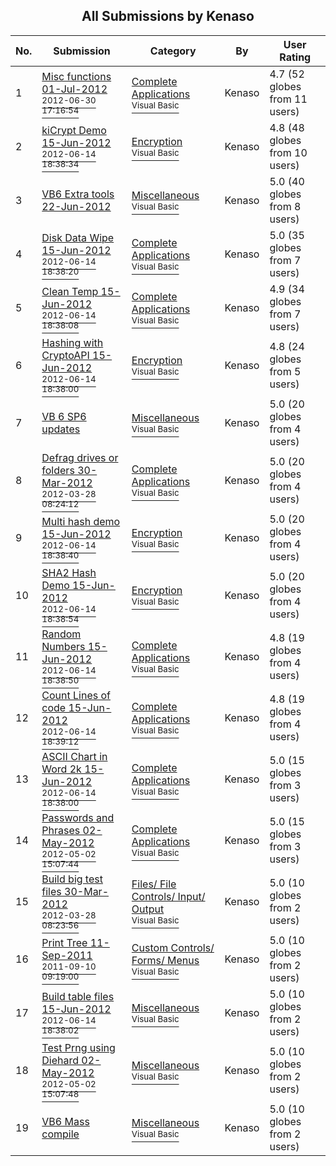 ﻿<div align="center">

## All Submissions by Kenaso

</div>

No.  | Submission | Category | By   | User Rating
---- | ---------- | -------- | ---- | -----------
1 | [Misc functions  01\-Jul\-2012<br /><sup>2012-06-30 17:16:54</sup>](https://github.com/Planet-Source-Code/kenaso-misc-functions-01-jul-2012__1-73501) | [Complete Applications<br /><sup>Visual Basic</sup>](../ByCategory/complete-applications__1-27.md) | Kenaso | 4.7 (52 globes from 11 users)
2 | [kiCrypt Demo 15\-Jun\-2012<br /><sup>2012-06-14 18:38:34</sup>](https://github.com/Planet-Source-Code/kenaso-kicrypt-demo-15-jun-2012__1-73481) | [Encryption<br /><sup>Visual Basic</sup>](../ByCategory/encryption__1-48.md) | Kenaso | 4.8 (48 globes from 10 users)
3 | [VB6 Extra tools  22\-Jun\-2012<br />](https://github.com/Planet-Source-Code/kenaso-vb6-extra-tools-22-jun-2012__1-74403) | [Miscellaneous<br /><sup>Visual Basic</sup>](../ByCategory/miscellaneous__1-1.md) | Kenaso | 5.0 (40 globes from 8 users)
4 | [Disk Data Wipe  15\-Jun\-2012<br /><sup>2012-06-14 18:38:20</sup>](https://github.com/Planet-Source-Code/kenaso-disk-data-wipe-15-jun-2012__1-73493) | [Complete Applications<br /><sup>Visual Basic</sup>](../ByCategory/complete-applications__1-27.md) | Kenaso | 5.0 (35 globes from 7 users)
5 | [Clean Temp  15\-Jun\-2012<br /><sup>2012-06-14 18:38:08</sup>](https://github.com/Planet-Source-Code/kenaso-clean-temp-15-jun-2012__1-73490) | [Complete Applications<br /><sup>Visual Basic</sup>](../ByCategory/complete-applications__1-27.md) | Kenaso | 4.9 (34 globes from 7 users)
6 | [Hashing with CryptoAPI  15\-Jun\-2012<br /><sup>2012-06-14 18:38:00</sup>](https://github.com/Planet-Source-Code/kenaso-hashing-with-cryptoapi-15-jun-2012__1-73477) | [Encryption<br /><sup>Visual Basic</sup>](../ByCategory/encryption__1-48.md) | Kenaso | 4.8 (24 globes from 5 users)
7 | [VB 6 SP6 updates<br />](https://github.com/Planet-Source-Code/kenaso-vb-6-sp6-updates__1-72334) | [Miscellaneous<br /><sup>Visual Basic</sup>](../ByCategory/miscellaneous__1-1.md) | Kenaso | 5.0 (20 globes from 4 users)
8 | [Defrag drives or folders  30\-Mar\-2012<br /><sup>2012-03-28 08:24:12</sup>](https://github.com/Planet-Source-Code/kenaso-defrag-drives-or-folders-30-mar-2012__1-73492) | [Complete Applications<br /><sup>Visual Basic</sup>](../ByCategory/complete-applications__1-27.md) | Kenaso | 5.0 (20 globes from 4 users)
9 | [Multi hash demo  15\-Jun\-2012<br /><sup>2012-06-14 18:38:40</sup>](https://github.com/Planet-Source-Code/kenaso-multi-hash-demo-15-jun-2012__1-73499) | [Encryption<br /><sup>Visual Basic</sup>](../ByCategory/encryption__1-48.md) | Kenaso | 5.0 (20 globes from 4 users)
10 | [SHA2 Hash Demo  15\-Jun\-2012<br /><sup>2012-06-14 18:38:54</sup>](https://github.com/Planet-Source-Code/kenaso-sha2-hash-demo-15-jun-2012__1-73500) | [Encryption<br /><sup>Visual Basic</sup>](../ByCategory/encryption__1-48.md) | Kenaso | 5.0 (20 globes from 4 users)
11 | [Random Numbers  15\-Jun\-2012<br /><sup>2012-06-14 18:38:50</sup>](https://github.com/Planet-Source-Code/kenaso-random-numbers-15-jun-2012__1-73502) | [Complete Applications<br /><sup>Visual Basic</sup>](../ByCategory/complete-applications__1-27.md) | Kenaso | 4.8 (19 globes from 4 users)
12 | [Count Lines of code  15\-Jun\-2012<br /><sup>2012-06-14 18:39:12</sup>](https://github.com/Planet-Source-Code/kenaso-count-lines-of-code-15-jun-2012__1-73538) | [Complete Applications<br /><sup>Visual Basic</sup>](../ByCategory/complete-applications__1-27.md) | Kenaso | 4.8 (19 globes from 4 users)
13 | [ASCII Chart in Word 2k  15\-Jun\-2012<br /><sup>2012-06-14 18:38:00</sup>](https://github.com/Planet-Source-Code/kenaso-ascii-chart-in-word-2k-15-jun-2012__1-73478) | [Complete Applications<br /><sup>Visual Basic</sup>](../ByCategory/complete-applications__1-27.md) | Kenaso | 5.0 (15 globes from 3 users)
14 | [Passwords and Phrases  02\-May\-2012<br /><sup>2012-05-02 15:07:44</sup>](https://github.com/Planet-Source-Code/kenaso-passwords-and-phrases-02-may-2012__1-73511) | [Complete Applications<br /><sup>Visual Basic</sup>](../ByCategory/complete-applications__1-27.md) | Kenaso | 5.0 (15 globes from 3 users)
15 | [Build big test files  30\-Mar\-2012<br /><sup>2012-03-28 08:23:56</sup>](https://github.com/Planet-Source-Code/kenaso-build-big-test-files-30-mar-2012__1-70835) | [Files/ File Controls/ Input/ Output<br /><sup>Visual Basic</sup>](../ByCategory/files-file-controls-input-output__1-3.md) | Kenaso | 5.0 (10 globes from 2 users)
16 | [Print Tree  11\-Sep\-2011<br /><sup>2011-09-10 09:19:00</sup>](https://github.com/Planet-Source-Code/kenaso-print-tree-11-sep-2011__1-72437) | [Custom Controls/ Forms/  Menus<br /><sup>Visual Basic</sup>](../ByCategory/custom-controls-forms-menus__1-4.md) | Kenaso | 5.0 (10 globes from 2 users)
17 | [Build table files  15\-Jun\-2012<br /><sup>2012-06-14 18:38:02</sup>](https://github.com/Planet-Source-Code/kenaso-build-table-files-15-jun-2012__1-73480) | [Miscellaneous<br /><sup>Visual Basic</sup>](../ByCategory/miscellaneous__1-1.md) | Kenaso | 5.0 (10 globes from 2 users)
18 | [Test Prng using Diehard  02\-May\-2012<br /><sup>2012-05-02 15:07:48</sup>](https://github.com/Planet-Source-Code/kenaso-test-prng-using-diehard-02-may-2012__1-73514) | [Miscellaneous<br /><sup>Visual Basic</sup>](../ByCategory/miscellaneous__1-1.md) | Kenaso | 5.0 (10 globes from 2 users)
19 | [VB6 Mass compile<br />](https://github.com/Planet-Source-Code/kenaso-vb6-mass-compile__1-73718) | [Miscellaneous<br /><sup>Visual Basic</sup>](../ByCategory/miscellaneous__1-1.md) | Kenaso | 5.0 (10 globes from 2 users)
